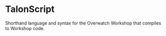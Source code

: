 # TalonScript
Shorthand language and syntax for the Overwatch Workshop that compiles to Workshop code.
